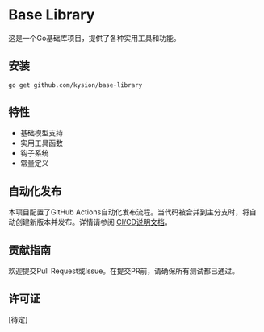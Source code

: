 # Base Library

这是一个Go基础库项目，提供了各种实用工具和功能。

## 安装

```bash
go get github.com/kysion/base-library
```

## 特性

- 基础模型支持
- 实用工具函数
- 钩子系统
- 常量定义

## 自动化发布

本项目配置了GitHub Actions自动化发布流程。当代码被合并到主分支时，将自动创建新版本并发布。详情请参阅 [CI/CD说明文档](.github/README.md)。

## 贡献指南

欢迎提交Pull Request或Issue。在提交PR前，请确保所有测试都已通过。

## 许可证

[待定]
